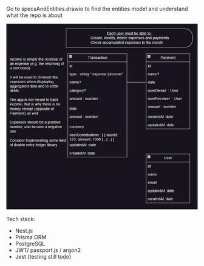 Go to specsAndEntities.drawio to find the entities model and understand what the repo is about

![img](public/img/entities.png)

Tech stack:
- Nest.js
- Prisma ORM
- PostgreSQL
- JWT/ passport.js / argon2
- Jest (testing still todo)
